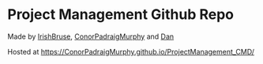 # Project Management Github Repo

Made by [IrishBruse](https://github.com/IrishBruse), [ConorPadraigMurphy](https://github.com/ConorPadraigMurphy) and [Dan](https://github.com/danstevemukulupi)

Hosted at https://ConorPadraigMurphy.github.io/ProjectManagement_CMD/
